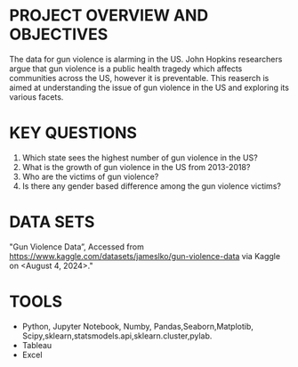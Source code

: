 # PROJECT OVERVIEW AND OBJECTIVES
The data for gun violence is alarming in the US. John Hopkins researchers argue that gun violence is a public health tragedy which affects communities across the US, however it is preventable. This reaserch is aimed at understanding the issue of gun violence in the US and exploring its various facets. 																																						
# KEY QUESTIONS
1. Which state sees the highest number of gun violence in the US?
2. What is the growth of gun violence in the US from 2013-2018?
3. Who are the victims of gun violence?
4. Is there any gender based difference among the gun violence victims? 	
   
# DATA SETS
"Gun Violence Data”, Accessed from https://www.kaggle.com/datasets/jameslko/gun-violence-data via Kaggle on <August 4, 2024>."

# TOOLS
* Python, Jupyter Notebook, Numby, Pandas,Seaborn,Matplotib, Scipy,sklearn,statsmodels.api,sklearn.cluster,pylab.
* Tableau
* Excel 																																							
